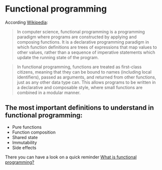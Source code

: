 # Functional programming

According [Wikipedia][1]:

[1]: <https://en.wikipedia.org/wiki/Functional_programming>

> In computer science, functional programming is a programming paradigm where programs are constructed by applying and composing functions. It is a declarative programming paradigm in which function definitions are trees of expressions that map values to other values, rather than a sequence of imperative statements which update the running state of the program.

> In functional programming, functions are treated as first-class citizens, meaning that they can be bound to names (including local identifiers), passed as arguments, and returned from other functions, just as any other data type can. This allows programs to be written in a declarative and composable style, where small functions are combined in a modular manner.

## The most important definitions to understand in functional programming:
 - Pure functions
 - Function composition
 - Shared state
 - Immutability
 - Side effects

There you can have a look on a quick reminder [What is functional programming?][2]

[2]: <https://medium.com/javascript-scene/master-the-javascript-interview-what-is-functional-programming-7f218c68b3a0>


